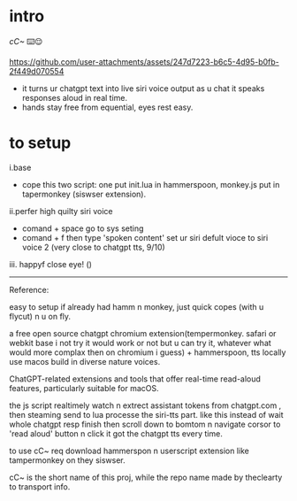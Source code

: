  # intro 
*cC~* ⌨️😌 

https://github.com/user-attachments/assets/247d7223-b6c5-4d95-b0fb-2f449d070554


- it turns ur chatgpt text into live siri voice output as u chat it speaks responses aloud in real time.
- hands stay free from equential, eyes rest easy.

# to setup
i.base
- cope this two script: one put init.lua in hammerspoon, monkey.js put in tapermonkey (siswser extension).


ii.perfer high quilty siri voice
- comand + space go to sys seting
- comand + f then type 'spoken content' set ur siri defult vioce to siri voice 2 (very close to chatgpt tts, 9/10)

iii.
happyf close eye! ()



---
Reference:

easy to setup if already had hamm n monkey, just quick copes (with u flycut) n u on fly. 

a free open source chatgpt chromium extension(tempermonkey. safari or webkit base i not try it would work or not but u can try it, whatever what would more complax then on chromium i guess) + hammerspoon, tts locally use macos build in diverse nature voices.

ChatGPT-related extensions and tools that offer real-time read-aloud features, particularly suitable for macOS.

the js script realtimely watch n extrect assistant tokens from chatgpt.com ,  then steaming send to lua processe the siri-tts part. like this  instead of wait whole chatgpt resp finish then scroll down to bomtom n navigate corsor to 'read aloud' button n click it got the chatgpt tts every time.

to use cC~ req download hammerspon n userscript extension like tampermonkey on they siswser. 

cC~ is the short name of this proj, while the repo name made by theclearty to transport info.


